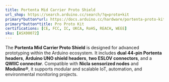```yaml
---
title: Portenta Mid Carrier Proto Shield
url_shop: https://search.arduino.cc/search/?q=proto+kit
primary*button*url: https://docs.arduino.cc/hardware/portenta-proto-kit-me
primary*button*title: Pro Proto Kit
certifications: [CE, FCC, IC, UKCA, RoHS, REACH, WEEE]
sku: [ASX00072]
---
```


The **Portenta Mid Carrier Proto Shield** is designed for advanced prototyping within the Arduino ecosystem. It includes **dual 44-pin Portenta headers**, **Arduino UNO shield headers**, **two ESLOV connectors**, and a **QWIIC connector**. Compatible with **Nicla sensorized nodes** and **Modulino®**, it supports modular and scalable IoT, automation, and environmental monitoring projects.
